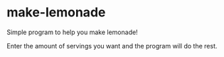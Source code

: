 # make-lemonade

Simple program to help you make lemonade!

Enter the amount of servings you want and the program will do the rest.

